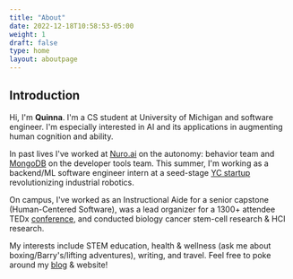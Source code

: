 ```yaml
---
title: "About"
date: 2022-12-18T10:58:53-05:00
weight: 1
draft: false
type: home
layout: aboutpage
---
```


## Introduction

Hi, I'm **Quinna**. I'm a CS student at University of Michigan and software engineer. I'm especially interested in AI and its applications in augmenting human cognition and ability.

In past lives I've worked at [Nuro.ai](https://www.nuro.ai/) on the autonomy: behavior team and [MongoDB](https://www.mongodb.com/) on the developer tools team. This summer, I'm working as a backend/ML software engineer intern at a seed-stage [YC startup](https://www.industrialnext.ai/en) revolutionizing industrial robotics.

On campus, I've worked as an Instructional Aide for a senior capstone (Human-Centered Software), was a lead organizer for a 1300+ attendee TEDx [conference](https://www.tedxuofm.com/2022), and conducted biology cancer stem-cell research & HCI research.

My interests include STEM education, health & wellness (ask me about boxing/Barry's/lifting adventures), writing, and travel. Feel free to poke around my [blog](https://quinnah.github.io/blog/) & website!
